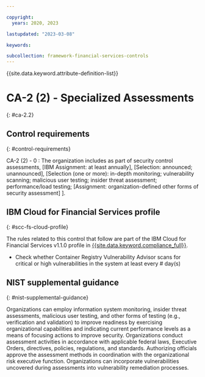```yaml
---

copyright:
  years: 2020, 2023

lastupdated: "2023-03-08"

keywords:

subcollection: framework-financial-services-controls
---
```


{{site.data.keyword.attribute-definition-list}}

               
# CA-2 (2) - Specialized Assessments
{: #ca-2.2}

## Control requirements
{: #control-requirements}

CA-2 (2) - 0
    : The organization includes as part of security control assessments, [IBM Assignment: at least annually], [Selection: announced; unannounced], [Selection (one or more): in-depth monitoring; vulnerability scanning; malicious user testing; insider threat assessment; performance/load testing;  [Assignment: organization-defined other forms of security assessment] ].

## IBM Cloud for Financial Services profile
{: #scc-fs-cloud-profile}

The rules related to this control that follow are part of the IBM Cloud for Financial Services v1.1.0 profile in [{{site.data.keyword.compliance_full}}](/docs/security-compliance?topic=security-compliance-getting-started).

- Check whether Container Registry Vulnerability Advisor scans for critical or high vulnerabilities in the system at least every # day(s)

## NIST supplemental guidance
{: #nist-supplemental-guidance}

Organizations can employ information system monitoring, insider threat assessments, malicious user testing, and other forms of testing (e.g., verification and validation) to improve readiness by exercising organizational capabilities and indicating current performance levels as a means of focusing actions to improve security. Organizations conduct assessment activities in accordance with applicable federal laws, Executive Orders, directives, policies, regulations, and standards. Authorizing officials approve the assessment methods in coordination with the organizational risk executive function. Organizations can incorporate vulnerabilities uncovered during assessments into vulnerability remediation processes.





